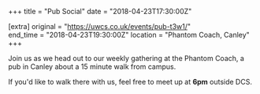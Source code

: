 +++
title = "Pub Social"
date = "2018-04-23T17:30:00Z"

[extra]
original = "https://uwcs.co.uk/events/pub-t3w1/"    
end_time = "2018-04-23T19:30:00Z"
location = "Phantom Coach, Canley"
+++

Join us as we head out to our weekly gathering at the Phantom Coach, a pub in Canley about a 15 minute walk from campus.

  

If you'd like to walk there with us, feel free to meet up at **6pm** outside DCS.

